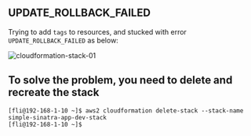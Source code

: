 ## UPDATE_ROLLBACK_FAILED

Trying to add `tags` to resources, and stucked with error `UPDATE_ROLLBACK_FAILED` as below:

![cloudformation-stack-01](images/cloudformation-stack-01.png)

## To solve the problem, you need to delete and recreate the stack

```
[fli@192-168-1-10 ~]$ aws2 cloudformation delete-stack --stack-name simple-sinatra-app-dev-stack
[fli@192-168-1-10 ~]$ 
```